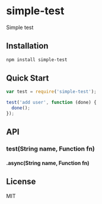 simple-test
==========

Simple test


## Installation
```bash
npm install simple-test
```

## Quick Start
```javascript
var test = require('simple-test');

test('add user', function (done) {
  done();
});
```

## API

### test(String name, Function fn)
#### .async(String name, Function fn)


## License

  MIT
